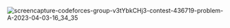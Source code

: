 ![screencapture-codeforces-group-v3tYbkCHj3-contest-436719-problem-A-2023-04-03-16_34_35](https://user-images.githubusercontent.com/66916141/229530071-8d56fc1a-ecbe-41ac-afe0-a53249e54429.png)
